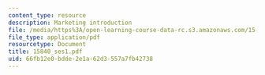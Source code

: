 ```yaml
---
content_type: resource
description: Marketing introduction
file: /media/https%3A/open-learning-course-data-rc.s3.amazonaws.com/15-840-special-seminar-in-marketing-marketing-management-spring-2004/66fb12e0bdde2e1a62d3557a7fb42738_15840_ses1.pdf
file_type: application/pdf
resourcetype: Document
title: 15840_ses1.pdf
uid: 66fb12e0-bdde-2e1a-62d3-557a7fb42738
---
```

